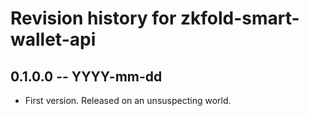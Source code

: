 # Revision history for zkfold-smart-wallet-api

## 0.1.0.0 -- YYYY-mm-dd

* First version. Released on an unsuspecting world.
